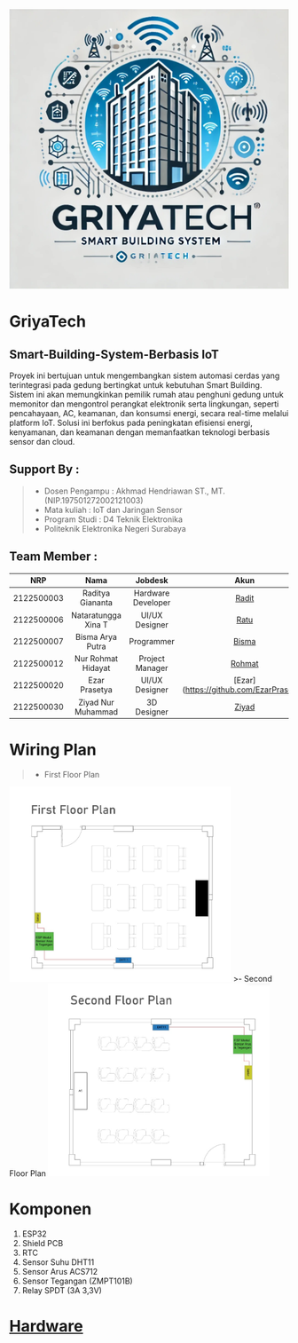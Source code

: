 <img src="Assets/Logo.jpeg">

# GriyaTech
## Smart-Building-System-Berbasis IoT

Proyek ini bertujuan untuk mengembangkan sistem automasi cerdas yang terintegrasi pada gedung bertingkat untuk kebutuhan Smart Building. Sistem ini akan memungkinkan pemilik rumah atau penghuni gedung untuk memonitor dan mengontrol perangkat elektronik serta lingkungan, seperti pencahayaan, AC, keamanan, dan konsumsi energi, secara real-time melalui platform IoT. Solusi ini berfokus pada peningkatan efisiensi energi, kenyamanan, dan keamanan dengan memanfaatkan teknologi berbasis sensor dan cloud.

## Support By :
>- Dosen Pengampu : Akhmad Hendriawan ST., MT. (NIP.197501272002121003)
>- Mata kuliah : IoT dan Jaringan Sensor
>- Program Studi : D4 Teknik Elektronika
>- Politeknik Elektronika Negeri Surabaya<br>

## Team Member :
|      NRP      |       Nama      |    Jobdesk    |   Akun |
| :-----------:|:----------------:| :------------:| :-----:|
| 2122500003    | Raditya Giananta  | Hardware Developer       | [Radit](https://github.com/Radit-Gi)
| 2122500006    | Nataratungga Xina T         |   UI/UX Designer | [Ratu](https://github.com/nataratungga)
| 2122500007    | Bisma Arya Putra         |    Programmer      | [Bisma](https://github.com/Bismaap)
| 2122500012    | Nur Rohmat Hidayat                | Project Manager | [Rohmat](https://github.com/NurRohmatHidayat)
| 2122500020    | Ezar Prasetya               | UI/UX Designer     | [Ezar] (https://github.com/EzarPrasetya)
| 2122500030    | Ziyad Nur Muhammad               | 3D Designer     |[Ziyad](https://github.com/Yadnur)

# Wiring Plan
>- First Floor Plan
<img src="Assets/First Floor Plan.jpg" width = 400>
>- Second Floor Plan
<img src="Assets/Second Floor Plan.jpg" width = 400>

# Komponen
1. ESP32
2. Shield PCB
3. RTC
4. Sensor Suhu DHT11
5. Sensor Arus ACS712
6. Sensor Tegangan (ZMPT101B)
7. Relay SPDT (3A 3,3V)


# [Hardware](Hardware/Readme.md)


